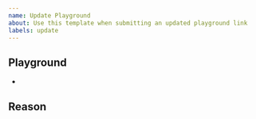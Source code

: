 ```yaml
---
name: Update Playground
about: Use this template when submitting an updated playground link
labels: update
---
```

<!-- Please past your updated playground link below -->
## Playground
-

<!-- Please provide a short detailed reason for the update/change -->
## Reason
